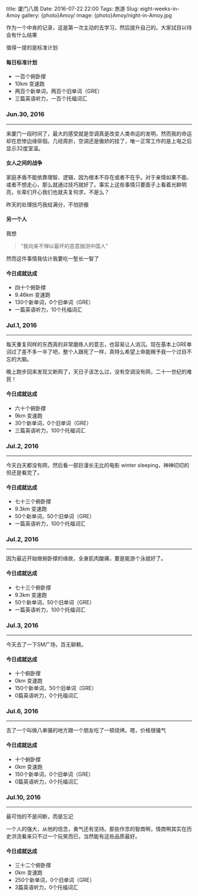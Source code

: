 title: 厦门八周
Date: 2016-07-22 22:00
Tags: 旅游 
Slug: eight-weeks-in-Amoy
gallery: {photo}Amoy/
image: {photo}Amoy/night-in-Amoy.jpg

作为一个中肯的记录，这是第一次主动的去学习，然后提升自己的。大家拭目以待会有什么结果


值得一提的是标准计划
#### 每日标准计划
- 一百个俯卧撑
- 10km 变速跑
- 两百个新单词，两百个旧单词（GRE）
- 三篇英语听力，一百个托福词汇


### Jun.30, 2016
---
来厦门一段时间了，最大的感受就是空调真是改变人类命运的发明，然而我的命运却在悲惨边缘徘徊。几经周折，空调还是傲娇的挂了，唯一正常工作的是上电之后显示32度室温。
#### 女人之间的战争
家庭矛盾不能依靠理智、逻辑，因为根本不存在或者不在乎。对于亲情如果不能、或者不想走心，那么就通过技巧就好了。事实上这些事情只要面子上看着光鲜明亮，长辈们开心我们也就夫复何求，不是么？

昨天的处理技巧我给满分，不怕骄傲

#### 另一个人
我想
> “我向来不惮以最坏的恶意揣测中国人”

然而这件事情我估计我要吃一堑长一智了
#### 今日成就达成
- 四十个俯卧撑
- 9.46km 变速跑
- 130个新单词，0个旧单词（GRE）
- 一篇英语听力，10个托福词汇

### Jul.1, 2016
---
每天重复同样的东西真的非常磨练人的意志，也容易让人消沉。现在基本上GRE单词过了差不多一半了吧，整个人跟死了一样，真特么希望上帝能赐予我一个过目不忘的大脑。

晚上跑步回来发现又断网了，天日子该怎么过，没有空调没有网，二十一世纪的难民！
#### 今日成就达成
- 六十个俯卧撑
- 9km 变速跑
- 30个新单词，0个旧单词（GRE）
- 三篇英语听力，100个托福词汇

### Jul.2, 2016
---
今天白天都没有网，然后看一部巨漫长无比的电影 winter sleeping，神神叨叨的但还是看完了。
#### 今日成就达成
- 七十三个俯卧撑
- 9.3km 变速跑
- 50个新单词，50个旧单词（GRE）
- 一篇英语听力，100个托福词汇


### Jul.2, 2016
---
因为最近开始做俯卧撑的缘故，全身肌肉酸痛，要是能游个泳就好了。
#### 今日成就达成
- 七十三个俯卧撑
- 9.3km 变速跑
- 50个新单词，50个旧单词（GRE）
- 一篇英语听力，100个托福词汇

### Jul.3, 2016
---
今天去了一下SM广场，百无聊赖。 
#### 今日成就达成
- 十个俯卧撑
- 0km 变速跑
- 150个新单词，50个旧单词（GRE）
- 0篇英语听力，0个托福词汇

### Jul.6, 2016
---
去了一个叫做八串骚的地方跟一个朋友吃了一顿烧烤。嗯，价格很骚气
#### 今日成就达成
- 十个俯卧撑
- 0km 变速跑
- 150个新单词，0个旧单词（GRE）
- 0篇英语听力，0个托福词汇

### Jul.10, 2016
---
最可怕的不是间断，而是忘记

一个人的强大，从他的信念，勇气还有坚持。那些作祟的智商啊，情商啊其实在历史洪流看来只不过一个玩笑而已，当然能有这些品质最好。

#### 今日成就达成
- 三十二个俯卧撑
- 0km 变速跑
- 250个新单词，0个旧单词（GRE）
- 3篇英语听力，0个托福词汇


